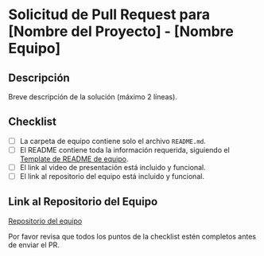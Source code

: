 # Solicitud de Pull Request para [Nombre del Proyecto] - [Nombre Equipo]

## Descripción
Breve descripción de la solución (máximo 2 líneas).

## Checklist
- [ ] La carpeta de equipo contiene solo el archivo `README.md`.
- [ ] El README contiene toda la información requerida, siguiendo el [Template de README de equipo](../templates/README-template.md).
- [ ] El link al video de presentación está incluido y funcional.
- [ ] El link al repositorio del equipo está incluido y funcional.

## Link al Repositorio del Equipo
[Repositorio del equipo](URL)

Por favor revisa que todos los puntos de la checklist estén completos antes de enviar el PR.
